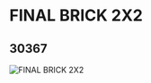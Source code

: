 # FINAL BRICK 2X2
## 30367
![FINAL BRICK 2X2](https://lc-www-live-s.legocdn.com/media/bricks/5/2/4161674.jpg)